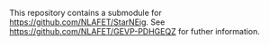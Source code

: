 This repository contains a submodule for https://github.com/NLAFET/StarNEig.
See https://github.com/NLAFET/GEVP-PDHGEQZ for futher information.
